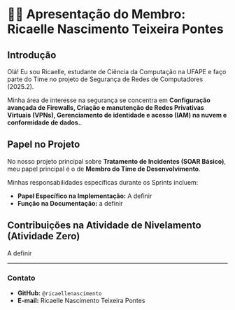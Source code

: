 # 🧑‍💻 Apresentação do Membro: Ricaelle Nascimento Teixeira Pontes

## Introdução

Olá! Eu sou Ricaelle, estudante de Ciência da Computação na UFAPE e faço parte do Time no projeto de Segurança de Redes de Computadores (2025.2).

Minha área de interesse na segurança se concentra em **Configuração avançada de Firewalls, Criação e manutenção de Redes Privativas Virtuais (VPNs), Gerenciamento de identidade e acesso (IAM) na nuvem e conformidade de dados.**.

## Papel no Projeto 

No nosso projeto principal sobre **Tratamento de Incidentes (SOAR Básico)**, meu papel principal é o de **Membro do Time de Desenvolvimento**.

Minhas responsabilidades específicas durante os Sprints incluem:

* **Papel Específico na Implementação:** A definir
* **Função na Documentação:** a definir

## Contribuições na Atividade de Nivelamento (Atividade Zero)

A definir
  
---

### Contato
* **GitHub:** `@ricaellenascimento`
* **E-mail:** Ricaelle Nascimento Teixeira Pontes
